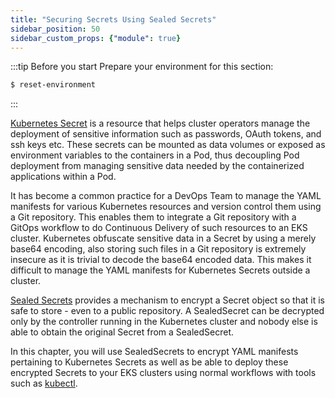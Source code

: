 ```yaml
---
title: "Securing Secrets Using Sealed Secrets"
sidebar_position: 50
sidebar_custom_props: {"module": true}
---
```


:::tip Before you start
Prepare your environment for this section:

```bash timeout=300 wait=30
$ reset-environment 
```

:::

[Kubernetes Secret](https://kubernetes.io/docs/concepts/configuration/secret/) is a resource that helps cluster operators manage the deployment of sensitive information such as passwords, OAuth tokens, and ssh keys etc. These secrets can be mounted as data volumes or exposed as environment variables to the containers in a Pod, thus decoupling Pod deployment from managing sensitive data needed by the containerized applications within a Pod.

It has become a common practice for a DevOps Team to manage the YAML manifests for various Kubernetes resources and version control them using a Git repository. This enables them to integrate a Git repository with a GitOps workflow to do Continuous Delivery of such resources to an EKS cluster. 
Kubernetes obfuscate sensitive data in a Secret by using a merely base64 encoding, also storing such files in a Git repository is extremely insecure as it is trivial to decode the base64 encoded data. This makes it difficult to manage the YAML manifests for Kubernetes Secrets outside a cluster.

[Sealed Secrets](https://github.com/bitnami-labs/sealed-secrets) provides a mechanism to encrypt a Secret object so that it is safe to store - even to a public repository. A SealedSecret can be decrypted only by the controller running in the Kubernetes cluster and nobody else is able to obtain the original Secret from a SealedSecret.

In this chapter, you will use SealedSecrets to encrypt YAML manifests pertaining to Kubernetes Secrets as well as be able to deploy these encrypted Secrets to your EKS clusters using normal workflows with tools such as [kubectl](https://kubernetes.io/docs/reference/kubectl/).
